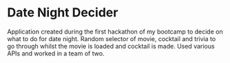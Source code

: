 # Date Night Decider

Application created during the first hackathon of my bootcamp to decide on what to do for date night. Random selector of movie, cocktail and trivia to go through whilst the movie is loaded and cocktail is made. Used various APIs and worked in a team of two.
